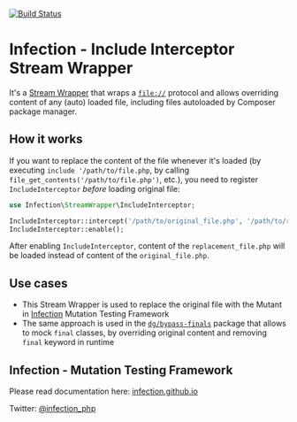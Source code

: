 [![Build Status](https://travis-ci.org/infection/include-interceptor.svg?branch=master)](https://travis-ci.org/infection/include-interceptor)

# Infection - Include Interceptor Stream Wrapper

It's a [Stream Wrapper](https://www.php.net/manual/en/book.stream.php) that wraps a [`file://`](https://www.php.net/manual/en/wrappers.file.php) protocol and allows overriding content of any (auto) loaded file, including files autoloaded by Composer package manager.

## How it works

If you want to replace the content of the file whenever it's loaded (by executing `include '/path/to/file.php`, by calling `file_get_contents('/path/to/file.php')`, etc.), you need to register `IncludeInterceptor` _before_ loading original file:

```php
use Infection\StreamWrapper\IncludeInterceptor;

IncludeInterceptor::intercept('/path/to/original_file.php', '/path/to/replacement_file.php');
IncludeInterceptor::enable();
```

After enabling `IncludeInterceptor`, content of the `replacement_file.php` will be loaded instead of content of the `original_file.php`.  

## Use cases

* This Stream Wrapper is used to replace the original file with the Mutant in [Infection](http://infection.github.io) Mutation Testing Framework
* The same approach is used in the [`dg/bypass-finals`](https://github.com/dg/bypass-finals/) package that allows to mock `final` classes, by overriding original content and removing `final` keyword in runtime

## Infection - Mutation Testing Framework

Please read documentation here: [infection.github.io](http://infection.github.io)

Twitter: [@infection_php](http://twitter.com/infection_php)
